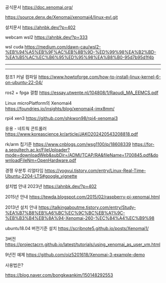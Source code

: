 공식문서
https://doc.xenomai.org/

https://source.denx.de/Xenomai/xenomai4/linux-evl.git

설치문서
https://ahnbk.dev/?p=402

webcam wsl2
https://ahnbk.dev/?p=333

wsl cuda
https://medium.com/dawn-cau/wsl2-%EB%94%A5%EB%9F%AC%EB%8B%9D-%ED%99%98%EA%B2%BD-%EA%B5%AC%EC%B6%95%ED%95%98%EA%B8%B0-95d7b95d1f4b

------






------

참조1 커널 컴파일
https://www.howtoforge.com/how-to-install-linux-kernel-6-on-ubuntu-22-04/



ros2 + fpga 결합
https://essay.utwente.nl/104808/1/Raoudi_MA_EEMCS.pdf

Linux microPlatform의 Xenomai4
https://foundries.io/insights/blog/xenomai4-imx8mm/


rpi4 xen3
https://github.com/shkwon98/rpi4-xenomai3

응용 - 네트웍 콘트롤러
https://www.koreascience.kr/article/JAKO202420543208818.pdf

rk/arm 칩기준 
https://www.cnblogs.com/wsg1100/p/18608339
https://for-a.seoultech.ac.kr/FileUploader?mode=downloadWeb&subDir=/ADMI/TCAP/RA&fileName=1700845.pdf&downloadFileNm=OpenHardware.pdf

경쟁 우분투 리얼타임
https://yogyui.tistory.com/entry/Linux-Real-Time-Ubuntu-2204-LTS#google_vignette



설치법 안내 2023년
https://ahnbk.dev/?p=402

2015년 안내
https://tewda.blogspot.com/2015/02/raspberry-pi-xenomai.html

2013년 설치 안내
https://talkingaboutme.tistory.com/entry/Study-%EA%B7%B8%EB%A6%BC%EC%9C%BC%EB%A1%9C-%EB%B3%B4%EB%8A%94-Xenomai-260-%EC%84%A4%EC%B9%98

ubuntu18.04 버전기준 설치
https://scribnote5.github.io/posts/Xenomai1/


3버전
https://projectacrn.github.io/latest/tutorials/using_xenomai_as_user_vm.html




9년전 예제
https://github.com/oiz5201618/Xenomai-3-example-demo





사용법은?




https://blog.naver.com/bongkwankim/150148292553
